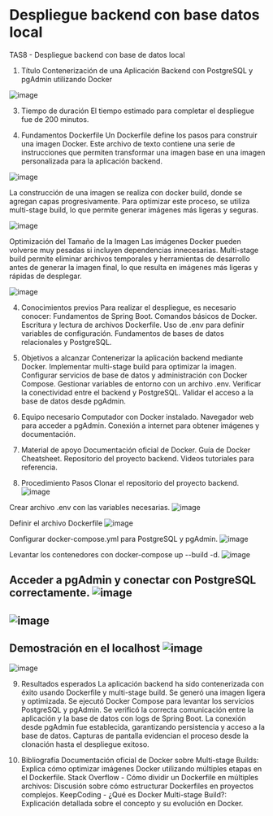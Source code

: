 # Despliegue backend con base datos local

TAS8 - Despliegue backend con base de datos local

1. Título
Contenerización de una Aplicación Backend con PostgreSQL y pgAdmin utilizando Docker

![image](https://github.com/user-attachments/assets/7c76ca17-fadc-4d3b-9504-8059b5805926)

3. Tiempo de duración
El tiempo estimado para completar el despliegue fue de 200 minutos.

4. Fundamentos
Dockerfile
Un Dockerfile define los pasos para construir una imagen Docker. Este archivo de texto contiene una serie de instrucciones que permiten transformar una imagen base en una imagen personalizada para la aplicación backend.

![image](https://github.com/user-attachments/assets/aea108aa-47f7-49a3-9675-5889d42587c9)

La construcción de una imagen se realiza con docker build, donde se agregan capas progresivamente. Para optimizar este proceso, se utiliza multi-stage build, lo que permite generar imágenes más ligeras y seguras.

![image](https://github.com/user-attachments/assets/6530dbf8-7e68-40e2-bf70-84bd79c21658)

Optimización del Tamaño de la Imagen
Las imágenes Docker pueden volverse muy pesadas si incluyen dependencias innecesarias. Multi-stage build permite eliminar archivos temporales y herramientas de desarrollo antes de generar la imagen final, lo que resulta en imágenes más ligeras y rápidas de desplegar.

![image](https://github.com/user-attachments/assets/6cc810da-ed05-48f4-b661-2a9e4b48743e)

4. Conocimientos previos
Para realizar el despliegue, es necesario conocer:
Fundamentos de Spring Boot.
Comandos básicos de Docker.
Escritura y lectura de archivos Dockerfile.
Uso de .env para definir variables de configuración.
Fundamentos de bases de datos relacionales y PostgreSQL.

5. Objetivos a alcanzar
Contenerizar la aplicación backend mediante Docker.
Implementar multi-stage build para optimizar la imagen.
Configurar servicios de base de datos y administración con Docker Compose.
Gestionar variables de entorno con un archivo .env.
Verificar la conectividad entre el backend y PostgreSQL.
Validar el acceso a la base de datos desde pgAdmin.

6. Equipo necesario
Computador con Docker instalado.
Navegador web para acceder a pgAdmin.
Conexión a internet para obtener imágenes y documentación.

7. Material de apoyo
Documentación oficial de Docker.
Guía de Docker Cheatsheet.
Repositorio del proyecto backend.
Videos tutoriales para referencia.

8. Procedimiento
Pasos
Clonar el repositorio del proyecto backend.
![image](https://github.com/user-attachments/assets/f6bc9c0e-bada-476e-93cd-ee301f6b01d4)

Crear archivo .env con las variables necesarias.
![image](https://github.com/user-attachments/assets/a2f04274-c07b-4ebd-a4aa-0f1a92e0f476)

Definir el archivo Dockerfile
![image](https://github.com/user-attachments/assets/36036b20-86ec-40a4-8e31-8c78a97d7c55)

Configurar docker-compose.yml para PostgreSQL y pgAdmin.
![image](https://github.com/user-attachments/assets/3a84b2f7-1ded-4e00-8f03-bb50b08ef8ca)

Levantar los contenedores con docker-compose up --build -d.
![image](https://github.com/user-attachments/assets/27e630d2-8b39-4265-bf9b-db36c9a46d33)

Acceder a pgAdmin y conectar con PostgreSQL correctamente.
![image](https://github.com/user-attachments/assets/6022aced-4825-4265-830c-ea1a0b04ea45)
---
![image](https://github.com/user-attachments/assets/27a64138-4e5d-48e7-9231-4fd36f83bfa6)
---
Demostración en el localhost
![image](https://github.com/user-attachments/assets/02de7daa-b1d3-4d9a-bc1b-1542bf9ed6c7)
---
![image](https://github.com/user-attachments/assets/f5a61d96-9115-49c6-87c9-621f0f177712)


9. Resultados esperados
La aplicación backend ha sido contenerizada con éxito usando Dockerfile y multi-stage build.
Se generó una imagen ligera y optimizada.
Se ejecutó Docker Compose para levantar los servicios PostgreSQL y pgAdmin.
Se verificó la correcta comunicación entre la aplicación y la base de datos con logs de Spring Boot.
La conexión desde pgAdmin fue establecida, garantizando persistencia y acceso a la base de datos.
Capturas de pantalla evidencian el proceso desde la clonación hasta el despliegue exitoso.

10. Bibliografía
Documentación oficial de Docker sobre Multi-stage Builds: Explica cómo optimizar imágenes Docker utilizando múltiples etapas en el Dockerfile.
Stack Overflow - Cómo dividir un Dockerfile en múltiples archivos: Discusión sobre cómo estructurar Dockerfiles en proyectos complejos.
KeepCoding - ¿Qué es Docker Multi-stage Build?: Explicación detallada sobre el concepto y su evolución en Docker.
